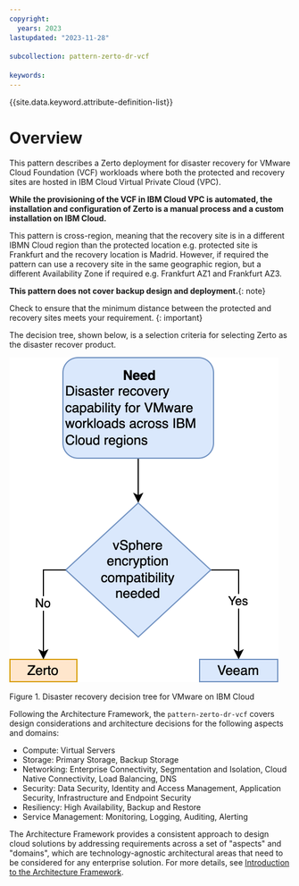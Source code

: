 ```yaml
---
copyright:
  years: 2023
lastupdated: "2023-11-28"

subcollection: pattern-zerto-dr-vcf

keywords:
---
```

{{site.data.keyword.attribute-definition-list}}

# Overview

This pattern describes a Zerto deployment for disaster recovery for VMware Cloud Foundation (VCF) workloads where both the protected and recovery sites are hosted in IBM Cloud Virtual Private Cloud (VPC).

**While the provisioning of the VCF in IBM Cloud VPC is automated, the installation and configuration of Zerto is a manual process and a custom installation on IBM Cloud.**

This pattern is cross-region, meaning that the recovery site is in a different IBMN Cloud region than the protected location e.g. protected site is Frankfurt and the recovery location is Madrid. However, if required the pattern can use a recovery site in the same geographic region, but a different Availability Zone if required e.g. Frankfurt AZ1 and Frankfurt AZ3.

**This pattern does not cover backup design and deployment.**{: note}

Check to ensure that the minimum distance between the protected and recovery sites meets your requirement. {: important}

The decision tree, shown below, is a selection criteria for selecting Zerto as the disaster recover product.

![Disaster_recovery_for_VMware workloads_on_ibm_cloud_decision_tree](image/Zerto-tree.svg)

Figure 1. Disaster recovery decision tree for VMware on IBM Cloud

Following the Architecture Framework, the `pattern-zerto-dr-vcf` covers design considerations and architecture decisions for the following aspects and domains:

- Compute: Virtual Servers
- Storage: Primary Storage, Backup Storage
- Networking: Enterprise Connectivity, Segmentation and Isolation, Cloud Native Connectivity, Load Balancing, DNS
- Security: Data Security, Identity and Access Management, Application Security, Infrastructure and Endpoint Security
- Resiliency: High Availability, Backup and Restore
- Service Management: Monitoring, Logging, Auditing, Alerting

The Architecture Framework provides a consistent approach to design cloud solutions by addressing requirements across a set of "aspects" and "domains", which are technology-agnostic architectural areas that need to be considered for any enterprise solution. For more details, see [Introduction to the Architecture Framework](file:////docs/architecture-framework).
